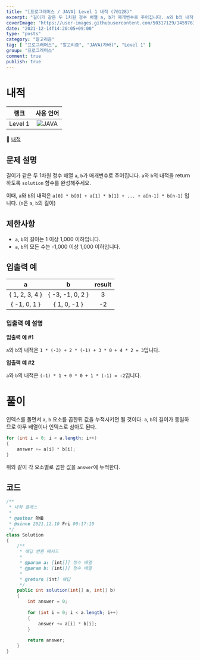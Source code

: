 ```yaml
---
title: "[프로그래머스 / JAVA] Level 1 내적 (70128)"
excerpt: "길이가 같은 두 1차원 정수 배열 a, b가 매개변수로 주어집니다. a와 b의 내적을 return 하도록 solution 함수를 완성해주세요. 이때, a와 b의 내적은 a[0] * b[0] + a[1] * b[1] + ... + a[n-1] * b[n-1] 입니다. (n은 a, b의 길이)"
coverImage: "https://user-images.githubusercontent.com/50317129/145976356-6b5d1430-31c0-4c34-829e-6be8f747ab19.png"
date: "2021-12-14T14:20:05+09:00"
type: "posts"
category: "알고리즘"
tag: [ "프로그래머스", "알고리즘", "JAVA(자바)", "Level 1" ]
group: "프로그래머스"
comment: true
publish: true
---
```


# 내적

|  랭크   |                                                      사용 언어                                                      |
| :-----: | :-----------------------------------------------------------------------------------------------------------------: |
| Level 1 | ![JAVA](https://shields.io/badge/java-JDK%2011-lightgray?logo=java&style=plastic&logoColor=white&labelColor=orange) |

🔗 [내적](https://programmers.co.kr/learn/courses/30/lessons/70128)





## 문제 설명

길이가 같은 두 1차원 정수 배열 `a`, `b`가 매개변수로 주어집니다. `a`와 `b`의 내적을 return 하도록 `solution` 함수를 완성해주세요.

이때, `a`와 `b`의 내적은 `a[0] * b[0] + a[1] * b[1] + ... + a[n-1] * b[n-1]` 입니다. (`n`은 `a`, `b`의 길이)





## 제한사항

* `a`, `b`의 길이는 1 이상 1,000 이하입니다.
* `a`, `b`의 모든 수는 -1,000 이상 1,000 이하입니다.





## 입출력 예

|       a        |        b         | result |
| :------------: | :--------------: | :----: |
| { 1, 2, 3, 4 } | { -3, -1, 0, 2 } |   3    |
|  { -1, 0, 1 }  |   { 1, 0, -1 }   |   -2   |



### 입출력 예 설명

**입출력 예 #1**

`a`와 `b`의 내적은 `1 * (-3) + 2 * (-1) + 3 * 0 + 4 * 2 = 3`입니다.

**입출력 예 #2**

`a`와 `b`의 내적은 `(-1) * 1 + 0 * 0 + 1 * (-1) = -2`입니다.










# 풀이

인덱스를 돌면서 `a`, `b` 요소를 곱한뒤 값을 누적시키면 될 것이다. `a`, `b`의 길이가 동일하므로 아무 배열이나 인덱스로 삼아도 된다.

``` java
for (int i = 0; i < a.length; i++)
{
	answer += a[i] * b[i];
}
```

위와 같이 각 요소별로 곱한 값을 `answer`에 누적한다.





## 코드

``` java
/**
 * 내적 클래스
 *
 * @author RWB
 * @since 2021.12.10 Fri 00:17:10
 */
class Solution
{
	/**
	 * 해답 반환 메서드
	 *
	 * @param a: [int[]] 정수 배열
	 * @param b: [int[]] 정수 배열
	 *
	 * @return [int] 해답
	 */
	public int solution(int[] a, int[] b)
	{
		int answer = 0;
		
		for (int i = 0; i < a.length; i++)
		{
			answer += a[i] * b[i];
		}
		
		return answer;
	}
}
```